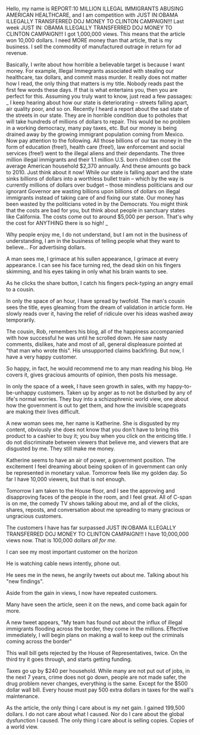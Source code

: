 Hello, my name is REPORT:10 MILLION ILLEGAL IMMIGRANTS ABUSING AMERICAN HEALTHCARE, and I am competition with JUST IN:OBAMA ILLEGALLY TRANSFERRED DOJ MONEY TO CLINTON CAMPAIGN!!! Last week JUST IN: OBAMA ILLEGALLY TRANSFERRED DOJ MONEY TO CLINTON CAMPAIGN!!! I got 1,000,000 views. This means that the article won 10,000 dollars. I need MORE money than that article, that is my business. I sell the commodity of manufactured outrage in return for ad revenue. 

Basically, I write about how horrible a believable target is because I want money. For example, Illegal Immegrants associated with stealing our healthcare, tax dollars, and commit mass murder. 
It really does not matter how I read, the only thing that matters is my title. Nobody reads past the first few words these days. If that is what entertains you, then you are perfect for this. Assuming you truly want to know, just read a few passages:
_
I keep hearing about how our state is deteriorating – streets falling apart, air quality poor, and so on.
Recently I heard a report about the sad state of the streets in our state. They are in horrible condition due to potholes that will take hundreds of millions of dollars to repair.
This would be no problem in a working democracy, many pay taxes, etc. But our money is being drained away by the growing immigrant population coming from Mexico.
Now pay attention to the following.
All those billions of our tax money in the form of education (free!), health care (free!), law enforcement and social services (free!) went to the illegal aliens and their dependants.
The three million illegal immigrants and their 1.1 million U.S. born children cost the average American household $2,370 annually. And these amounts go back to 2010. Just think about it now!
While our state is falling apart and the state sinks billions of dollars into a worthless bullet train – which by the way is currently millions of dollars over budget – those mindless politicians and our ignorant Governor are wasting billions upon billions of dollars on illegal immigrants instead of
taking care of and fixing our state. Our money has been wasted by the politicians voted in by the Democrats.
You might think that the costs are bad for you, but think about people in sanctuary states like California. The costs come out to around $5,000 per person. That's why the cost for ANYTHING there is so high!
_

Why people enjoy me, I do not understand, but I am not in the business of understanding, I am in the business of telling people what they want to believe... For advertising dollars.

A man sees me, I grimace at his sullen appearance, I grimace at every appearance.
I can see his face turning red, the dead skin on his fingers skimming, and his eyes taking in only what his brain wants to see.

As he clicks the share button, I catch his fingers peck-typing an angry email to a cousin.

In only the space of an hour, I have spread by twofold. The man's cousin sees the title, eyes gleaming from the dream of validation in article form. He slowly reads over it, having the relief of ridicule over his ideas washed away temporarily. 

The cousin, Rob, remembers his blog, all of the happiness accompanied with how successful he was until he scrolled down. He saw nasty comments, dislikes, hate and most of all, general displeasure pointed at "that man who wrote this". His unsupported claims backfiring. But now, I have a very happy customer. 

So happy, in fact, he would recommend me to any man reading his blog. He covers it, gives gracious amounts of opinion, then posts his message. 

In only the space of a week, I have seen growth in sales, with my happy-to-be-unhappy customers. Taken up by anger as to not be disturbed by any of life's normal worries. They buy into a schizophrenic world view, one about how the government is out to get them, and how the invisible scapegoats are making their lives difficult.

A new woman sees me, her name is Katherine. She is disgusted by my content, obviously she does not know that you don't have to bring this product to a cashier to buy it; you buy when you click on the enticing title. I do not discriminate between viewers that believe me, and viewers that are disgusted by me. They still make me money. 

Katherine seems to have an air of power, a government position. The excitement I feel dreaming about being spoken of in government can only be represented in monetary value. Tomorrow feels like my golden day. So far I have 10,000 viewers, but that is not enough.

Tomorrow I am taken to the House floor, and I see the approving and disapproving faces of the people in the room, and I feel great. All of C-span is on me, the comedy TV shows talking about me, and all of the clicks, shares, reposts, and conversation about me spreading to many gracious or ungracious customers.

The customers I have has far surpassed JUST IN:OBAMA ILLEGALLY TRANSFERRED DOJ MONEY TO CLINTON CAMPAIGN!!! I have 10,000,000 views now. That is 100,000 dollars *all for me*.

I can see my most important customer on the horizon

He is watching cable news intently, phone out.

He sees me in the news, he angrily tweets out about me. Talking about his "new findings". 

Aside from the gain in views, I now have repeated customers. 

Many have seen the article, seen it on the news, and come back again for more.

A new tweet appears, "My team has found out about the influx of illegal immigrants flooding across the border, they come in the millions. Effective immediately, I will begin plans on making a wall to keep out the criminals coming across the border" 

This wall bill gets rejected by the House of Representatives, twice. On the third try it goes through, and starts getting funding. 

Taxes go up by $240 per household. While many are not put out of jobs, in the next 7 years, crime does not go down, people are not made safer, the drug problem never changes, everything is the same. Except for the $500 dollar wall bill. Every house must pay 500 extra dollars in taxes for the wall's maintenance. 

As the article, the only thing I care about is my net gain. I gained 199,500 dollars. I do not care about what I caused. Nor do I care about the global dysfunction I caused. The only thing I care about is selling copies. Copies of a world view. 



